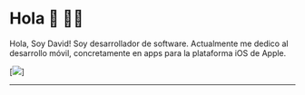 # Hola 👋 👨‍💻

Hola, Soy David! Soy desarrollador de software. Actualmente me dedico al desarrollo móvil, concretamente en apps para la plataforma iOS de Apple.

[![]([https://img.shields.io/badge/LinkedIn-ashrafkm-blue](https://user-images.githubusercontent.com/22300184/174272712-3fb0d17b-da8c-4b74-a742-8b99a933601b.png))]

---
